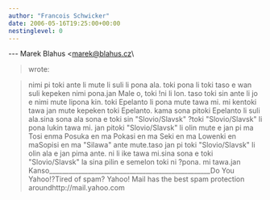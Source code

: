 ```yaml
---
author: "Francois Schwicker"
date: 2006-05-16T19:25:00+00:00
nestinglevel: 0
---
```

\---
 Marek Blahus <[marek@blahus.cz](mailto://marek@blahus.cz)\
> wrote:

> nimi pi toki ante li mute li suli li
> pona ala. toki pona li
> toki taso e wan suli kepeken nimi pona.jan Male o, toki !ni li lon. taso toki sin ante li jo e nimi mute lipona kin. toki Epelanto li pona mute tawa mi. mi kentoki tawa jan mute kepeken toki Epelanto. kama sona pitoki Epelanto li suli ala.sina sona ala sona e toki sin "Slovio/Slavsk" ?toki "Slovio/Slavsk" li pona lukin tawa mi. jan pitoki "Slovio/Slavsk" li olin mute e jan pi ma Tosi enma Posuka en ma Pokasi en ma Seki en ma Lowenki en maSopisi en ma "Silawa" ante mute.taso jan pi toki "Slovio/Slavsk" li olin ala e jan pima ante. ni li ike tawa mi.sina sona e toki "Slovio/Slavsk" la sina pilin e semelon toki ni ?pona. mi tawa.jan Kanso\_\_\_\_\_\_\_\_\_\_\_\_\_\_\_\_\_\_\_\_\_\_\_\_\_\_\_\_\_\_\_\_\_\_\_\_\_\_\_\_\_\_\_\_\_\_\_\_\_\_Do You Yahoo!?Tired of spam? Yahoo! Mail has the best spam protection aroundhttp://mail.yahoo.com